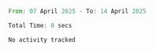 <!--START_SECTION:waka-->

```rust
From: 07 April 2025 - To: 14 April 2025

Total Time: 0 secs

No activity tracked
```

<!--END_SECTION:waka-->
